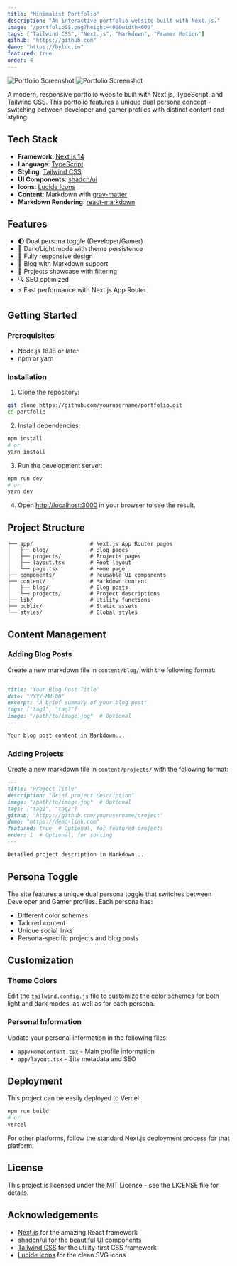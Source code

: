 ```yaml
---
title: "Minimalist Portfolio"
description: "An interactive portfolio website built with Next.js."
image: "/portfolioSS.png?height=400&width=600"
tags: ["Tailwind CSS", "Next.js", "Markdown", "Framer Motion"]
github: "https://github.com"
demo: "https://byluc.in"
featured: true
order: 4
---
```


![Portfolio Screenshot](/ss1.png)
![Portfolio Screenshot](/ss2.png)

A modern, responsive portfolio website built with Next.js, TypeScript, and Tailwind CSS. This portfolio features a unique dual persona concept - switching between developer and gamer profiles with distinct content and styling.



## Tech Stack

- **Framework**: [Next.js 14](https://nextjs.org/)
- **Language**: [TypeScript](https://www.typescriptlang.org/)
- **Styling**: [Tailwind CSS](https://tailwindcss.com/)
- **UI Components**: [shadcn/ui](https://ui.shadcn.com/)
- **Icons**: [Lucide Icons](https://lucide.dev/)
- **Content**: Markdown with [gray-matter](https://github.com/jonschlinkert/gray-matter)
- **Markdown Rendering**: [react-markdown](https://github.com/remarkjs/react-markdown)

## Features

- 🌓 Dual persona toggle (Developer/Gamer)
- 🎨 Dark/Light mode with theme persistence
- 📱 Fully responsive design
- 📝 Blog with Markdown support
- 🚀 Projects showcase with filtering
- 🔍 SEO optimized
- ⚡ Fast performance with Next.js App Router

## Getting Started

### Prerequisites

- Node.js 18.18 or later
- npm or yarn

### Installation

1. Clone the repository:

```bash
git clone https://github.com/yourusername/portfolio.git
cd portfolio
```

2. Install dependencies:

```bash
npm install
# or
yarn install
```

3. Run the development server:

```bash
npm run dev
# or
yarn dev
```

4. Open [http://localhost:3000](http://localhost:3000) in your browser to see the result.

## Project Structure

```
├── app/                  # Next.js App Router pages
│   ├── blog/             # Blog pages
│   ├── projects/         # Projects pages
│   ├── layout.tsx        # Root layout
│   └── page.tsx          # Home page
├── components/           # Reusable UI components
├── content/              # Markdown content
│   ├── blog/             # Blog posts
│   └── projects/         # Project descriptions
├── lib/                  # Utility functions
├── public/               # Static assets
└── styles/               # Global styles
```

## Content Management

### Adding Blog Posts

Create a new markdown file in `content/blog/` with the following format:

```markdown
---
title: "Your Blog Post Title"
date: "YYYY-MM-DD"
excerpt: "A brief summary of your blog post"
tags: ["tag1", "tag2"]
image: "/path/to/image.jpg"  # Optional
---

Your blog post content in Markdown...
```

### Adding Projects

Create a new markdown file in `content/projects/` with the following format:

```markdown
---
title: "Project Title"
description: "Brief project description"
image: "/path/to/image.jpg"  # Optional
tags: ["tag1", "tag2"]
github: "https://github.com/yourusername/project"
demo: "https://demo-link.com"
featured: true  # Optional, for featured projects
order: 1  # Optional, for sorting
---

Detailed project description in Markdown...
```

## Persona Toggle

The site features a unique dual persona toggle that switches between Developer and Gamer profiles. Each persona has:

- Different color schemes
- Tailored content
- Unique social links
- Persona-specific projects and blog posts

## Customization

### Theme Colors

Edit the `tailwind.config.js` file to customize the color schemes for both light and dark modes, as well as for each persona.

### Personal Information

Update your personal information in the following files:
- `app/HomeContent.tsx` - Main profile information
- `app/layout.tsx` - Site metadata and SEO

## Deployment

This project can be easily deployed to Vercel:

```bash
npm run build
# or
vercel
```

For other platforms, follow the standard Next.js deployment process for that platform.

## License

This project is licensed under the MIT License - see the LICENSE file for details.

## Acknowledgements

- [Next.js](https://nextjs.org/) for the amazing React framework
- [shadcn/ui](https://ui.shadcn.com/) for the beautiful UI components
- [Tailwind CSS](https://tailwindcss.com/) for the utility-first CSS framework
- [Lucide Icons](https://lucide.dev/) for the clean SVG icons
